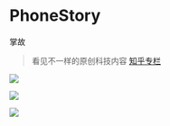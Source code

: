 # PhoneStory
掌故
> 看见不一样的原创科技内容
[知乎专栏](https://zhuanlan.zhihu.com/timer365)

![](https://raw.githubusercontent.com/Gesangs/PhoneStory/master/UI/1.png)

![](https://raw.githubusercontent.com/Gesangs/PhoneStory/master/UI/2.png)

![](https://raw.githubusercontent.com/Gesangs/PhoneStory/master/UI/3.png)
